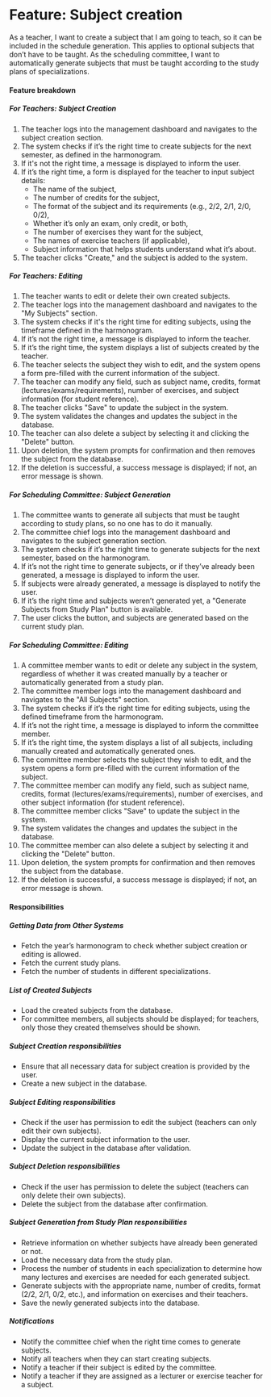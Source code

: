 # Feature: Subject creation

As a teacher, I want to create a subject that I am going to teach, so it can be included in the schedule generation. This applies to optional subjects that don’t have to be taught. As the scheduling committee, I want to automatically generate subjects that must be taught according to the study plans of specializations.

#### Feature breakdown

##### For Teachers: Subject Creation

1. The teacher logs into the management dashboard and navigates to the subject creation section.
2. The system checks if it’s the right time to create subjects for the next semester, as defined in the harmonogram.
3. If it's not the right time, a message is displayed to inform the user.
4. If it’s the right time, a form is displayed for the teacher to input subject details:
   - The name of the subject,
   - The number of credits for the subject,
   - The format of the subject and its requirements (e.g., 2/2, 2/1, 2/0, 0/2),
   - Whether it’s only an exam, only credit, or both,
   - The number of exercises they want for the subject,
   - The names of exercise teachers (if applicable),
   - Subject information that helps students understand what it’s about.
5. The teacher clicks "Create," and the subject is added to the system.

##### For Teachers: Editing

1. The teacher wants to edit or delete their own created subjects.
2. The teacher logs into the management dashboard and navigates to the "My Subjects" section.
3. The system checks if it's the right time for editing subjects, using the timeframe defined in the harmonogram.
4. If it’s not the right time, a message is displayed to inform the teacher.
5. If it’s the right time, the system displays a list of subjects created by the teacher.
6. The teacher selects the subject they wish to edit, and the system opens a form pre-filled with the current information of the subject.
7. The teacher can modify any field, such as subject name, credits, format (lectures/exams/requirements), number of exercises, and subject information (for student reference).
8. The teacher clicks "Save" to update the subject in the system.
9. The system validates the changes and updates the subject in the database.
10. The teacher can also delete a subject by selecting it and clicking the "Delete" button.
11. Upon deletion, the system prompts for confirmation and then removes the subject from the database.
12. If the deletion is successful, a success message is displayed; if not, an error message is shown.

##### For Scheduling Committee: Subject Generation

1. The committee wants to generate all subjects that must be taught according to study plans, so no one has to do it manually.
2. The committee chief logs into the management dashboard and navigates to the subject generation section.
3. The system checks if it’s the right time to generate subjects for the next semester, based on the harmonogram.
4. If it’s not the right time to generate subjects, or if they’ve already been generated, a message is displayed to inform the user.
5. If subjects were already generated, a message is displayed to notify the user.
6. If it’s the right time and subjects weren’t generated yet, a "Generate Subjects from Study Plan" button is available.
7. The user clicks the button, and subjects are generated based on the current study plan.

##### For Scheduling Committee: Editing

1. A committee member wants to edit or delete any subject in the system, regardless of whether it was created manually by a teacher or automatically generated from a study plan.
2. The committee member logs into the management dashboard and navigates to the "All Subjects" section.
3. The system checks if it’s the right time for editing subjects, using the defined timeframe from the harmonogram.
4. If it’s not the right time, a message is displayed to inform the committee member.
5. If it’s the right time, the system displays a list of all subjects, including manually created and automatically generated ones.
6. The committee member selects the subject they wish to edit, and the system opens a form pre-filled with the current information of the subject.
7. The committee member can modify any field, such as subject name, credits, format (lectures/exams/requirements), number of exercises, and other subject information (for student reference).
8. The committee member clicks "Save" to update the subject in the system.
9. The system validates the changes and updates the subject in the database.
10. The committee member can also delete a subject by selecting it and clicking the "Delete" button.
11. Upon deletion, the system prompts for confirmation and then removes the subject from the database.
12. If the deletion is successful, a success message is displayed; if not, an error message is shown.

#### Responsibilities

##### Getting Data from Other Systems

- Fetch the year’s harmonogram to check whether subject creation or editing is allowed.
- Fetch the current study plans.
- Fetch the number of students in different specializations.

##### List of Created Subjects

- Load the created subjects from the database.
- For committee members, all subjects should be displayed; for teachers, only those they created themselves should be shown.

##### Subject Creation responsibilities

- Ensure that all necessary data for subject creation is provided by the user.
- Create a new subject in the database.

##### Subject Editing responsibilities

- Check if the user has permission to edit the subject (teachers can only edit their own subjects).
- Display the current subject information to the user.
- Update the subject in the database after validation.

##### Subject Deletion responsibilities

- Check if the user has permission to delete the subject (teachers can only delete their own subjects).
- Delete the subject from the database after confirmation.

##### Subject Generation from Study Plan responsibilities

- Retrieve information on whether subjects have already been generated or not.
- Load the necessary data from the study plan.
- Process the number of students in each specialization to determine how many lectures and exercises are needed for each generated subject.
- Generate subjects with the appropriate name, number of credits, format (2/2, 2/1, 0/2, etc.), and information on exercises and their teachers.
- Save the newly generated subjects into the database.

##### Notifications

- Notify the committee chief when the right time comes to generate subjects.
- Notify all teachers when they can start creating subjects.
- Notify a teacher if their subject is edited by the committee.
- Notify a teacher if they are assigned as a lecturer or exercise teacher for a subject.
